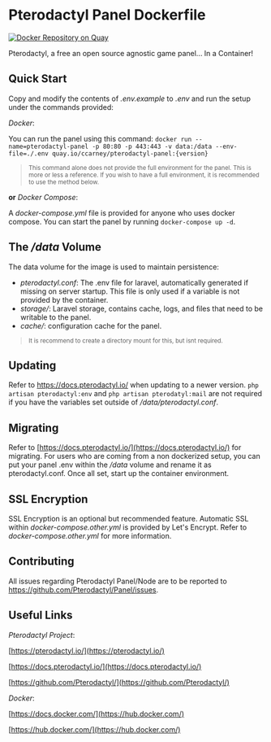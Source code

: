 

# Pterodactyl Panel Dockerfile

[![Docker Repository on Quay](https://quay.io/repository/ccarney/pterodactyl-panel/status "Docker Repository on Quay")](https://quay.io/repository/ccarney/pterodactyl-panel)

Pterodactyl, a free an open source agnostic game panel... In a Container!

## Quick Start

Copy and modify the contents of *.env.example* to *.env* and run the setup under the commands provided:

*Docker*:

You can run the panel using this command: 
`docker run --name=pterodactyl-panel -p 80:80 -p 443:443 -v data:/data --env-file=./.env quay.io/ccarney/pterodactyl-panel:{version}`

><small>This command alone does not provide the full environment for the panel. This is more or less a reference. If you wish to have a full environment, it is recommended to use the method below.</small>

__or__ *Docker Compose*:

A *docker-compose.yml* file is provided for anyone who uses docker compose.
You can start the panel by running `docker-compose up -d`.

## The _/data_ Volume

The data volume for the image is used to maintain persistence:

* *pterodactyl.conf*: The .env file for laravel, automatically generated if missing on server startup. This file is only used if a variable is not provided by the container.
* *storage/*: Laravel storage, contains cache, logs, and files that need to be writable to the panel.
* *cache/*: configuration cache for the panel.

><small>It is recommend to create a directory mount for this, but isnt required.</small>

## Updating

Refer to https://docs.pterodactyl.io/ when updating to a newer version. `php artisan pterodactyl:env` and `php artisan pterodatyl:mail` are not required if you have the variables set outside of */data/pterodactyl.conf*.

## Migrating

Refer to [https://docs.pterodactyl.io/](https://docs.pterodactyl.io/) for migrating. For users who are coming from a non dockerized setup, you can put your panel .env within the */data* volume and rename it as pterodactyl.conf. Once all set, start up the container environment.

## SSL Encryption

SSL Encryption is an optional but recommended feature. Automatic SSL within *docker-compose.other.yml* is provided by Let's Encrypt. Refer to *docker-compose.other.yml* for more information.

## Contributing

All issues regarding Pterodactyl Panel/Node are to be reported to https://github.com/Pterodactyl/Panel/issues.

## Useful Links

*Pterodactyl Project*:

[https://pterodactyl.io/](https://pterodactyl.io/)

[https://docs.pterodactyl.io/](https://docs.pterodactyl.io/)

[https://github.com/Pterodactyl/](https://github.com/Pterodactyl/)

*Docker*:

[https://docs.docker.com/](https://hub.docker.com/)

[https://hub.docker.com/](https://hub.docker.com/)
